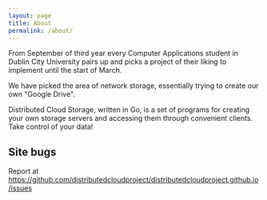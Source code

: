 ```yaml
---
layout: page
title: About
permalink: /about/
---
```


From September of third year every Computer Applications student in Dublin City University pairs up and picks a project of their liking to implement until the start of March. 

We have picked the area of network storage, essentially trying to create our own "Google Drive". 

Distributed Cloud Storage, written in Go, is a set of programs for creating your own storage servers and accessing them through convenient clients. Take control of your data!

## Site bugs

Report at <https://github.com/distributedcloudproject/distributedcloudproject.github.io/issues>